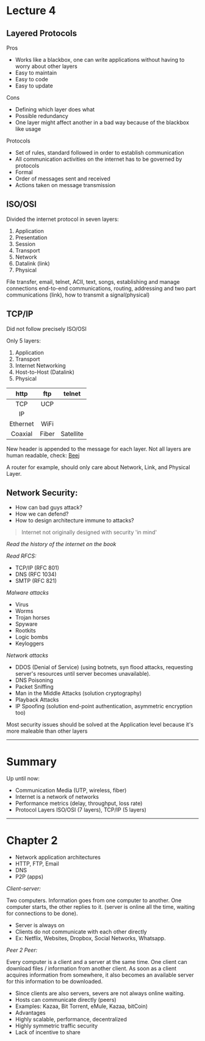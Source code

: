 # Lecture 4 #

## Layered Protocols ##
Pros
- Works like a blackbox, one can write applications without having to worry
about other layers
- Easy to maintain
- Easy to code
- Easy to update

Cons
- Defining which layer does what
- Possible redundancy
- One layer might affect another in a bad way because of the blackbox like usage

Protocols
- Set of rules, standard followed in order to establish communication
- All communication activities on the internet has to be governed by protocols
- Formal
- Order of messages sent and received
- Actions taken on message transmission

## ISO/OSI ##
Divided the internet protocol in seven layers:
1. Application
2. Presentation
3. Session
4. Transport
5. Network
6. Datalink (link)
7. Physical

File transfer, email, telnet, ACII, text, songs, establishing and manage
connections end-to-end communications, routing, addressing and two part
communications (link), how to transmit a signal(physical)

## TCP/IP ##

Did not follow precisely ISO/OSI

Only 5 layers:

1. Application
2. Transport
3. Internet Networking
4. Host-to-Host (Datalink)
5. Physical

|http|ftp|telnet|
|:-:|:-:|:-:|
|TCP|UCP|
|IP|
|Ethernet|WiFi|
|Coaxial|Fiber|Satellite|

New header is appended to the message for each layer. Not all layers are human
readable, check:
[Beej](http://beej.us/guide/bgnet/output/html/singlepage/bgnet.html)

A router for example, should only care about Network, Link, and Physical Layer.

Network Security:
-

- How can bad guys attack?
- How we can defend?
- How to design architecture immune to attacks?

> Internet not originally designed with security 'in mind'

_Read the history of the internet on the book_

_Read RFCS:_

- TCP/IP (RFC 801)
- DNS (RFC 1034)
- SMTP (RFC 821)


_Malware attacks_
- Virus
- Worms
- Trojan horses
- Spyware
- Rootkits
- Logic bombs
- Keyloggers

_Network attacks_
- DDOS (Denial of Service) (using botnets, syn flood attacks, requesting server's
resources until server becomes unavailable).
- DNS Poisoning
- Packet Sniffing
- Man in the Middle Attacks (solution cryptography)
- Playback Attacks
- IP Spoofing (solution end-point authentication, asymmetric encryption too)

Most security issues should be solved at the Application level because it's
more maleable than other layers

---
# Summary #
Up until now:

- Communication Media (UTP, wireless, fiber)
- Internet is a network of networks
- Performance metrics (delay, throughput, loss rate)
- Protocol Layers ISO/OSI (7 layers), TCP/IP (5 layers)
---

# Chapter 2 #
- Network application architectures
- HTTP, FTP, Email
- DNS
- P2P (apps)

*Client-server:*

Two computers. Information goes from one computer to another.
One computer starts, the other replies to it. (server is online all the time,
waiting for connections to be done).
- Server is always on
- Clients do not communicate with each other directly
- Ex: Netflix, Websites, Dropbox, Social Networks, Whatsapp.

*Peer 2 Peer:*

Every computer is a client and a server at the same time. One client can
download files / information from another client. As soon as a client acquires
information from somewhere, it also becomes an available server for this
information to be downloaded.

- Since clients are also servers, severs are not always online waiting.
- Hosts can communicate directly (peers)
- Examples: Kazaa, Bit Torrent, eMule, Kazaa, bitCoin)
- Advantages
- Highly scalable, performance, decentralized
- Highly symmetric traffic security
- Lack of incentive to share
